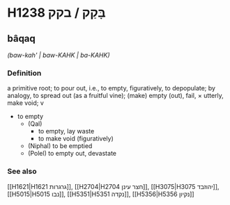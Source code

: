 # H1238 בָּקַק / בקק

## bâqaq

_(baw-kah' | baw-KAHK | ba-KAHK)_

### Definition

a primitive root; to pour out, i.e., to empty, figuratively, to depopulate; by analogy, to spread out (as a fruitful vine); (make) empty (out), fail, × utterly, make void; v

- to empty
  - (Qal)
    - to empty, lay waste
    - to make void (figuratively)
  - (Niphal) to be emptied
  - (Polel) to empty out, devastate

### See also

[[H1621|H1621 גרגרות]], [[H2704|H2704 חצר עינן]], [[H3075|H3075 יהוזבד]], [[H5015|H5015 נבו]], [[H5351|H5351 נקדה]], [[H5356|H5356 נקיון]]
